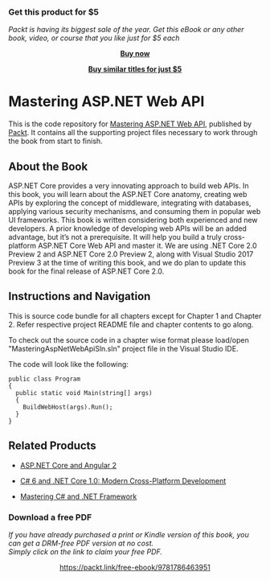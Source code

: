 
### Get this product for $5

<i>Packt is having its biggest sale of the year. Get this eBook or any other book, video, or course that you like just for $5 each</i>


<b><p align='center'>[Buy now](https://packt.link/9781786463951)</p></b>


<b><p align='center'>[Buy similar titles for just $5](https://subscription.packtpub.com/search)</p></b>


# Mastering ASP.NET Web API
This is the code repository for [Mastering ASP.NET Web API](https://www.packtpub.com/application-development/mastering-aspnet-web-api), published by [Packt](https://www.packtpub.com/?utm_source=github). It contains all the supporting project files necessary to work through the book from start to finish.

## About the Book
ASP.NET Core provides a very innovating approach to build web APIs. In this book, you will learn about the ASP.NET Core anatomy, creating web APIs by exploring the concept of middleware, integrating with databases, applying various security mechanisms, and
consuming them in popular web UI frameworks.
This book is written considering both experienced and new developers. A prior knowledge of developing web APIs will be an added advantage, but it’s not a prerequisite. It will help you build a truly cross-platform ASP.NET Core Web API and master it. We are using .NET Core 2.0 Preview 2 and ASP.NET Core 2.0 Preview 2, along with Visual Studio 2017 Preview 3 at the time of writing this book, and we do plan to update this book for the final release of ASP.NET Core 2.0.

## Instructions and Navigation
This is source code bundle for all chapters except for Chapter 1 and Chapter 2. Refer respective project README file and chapter contents to go along.

To check out the source code in a chapter wise format please load/open "MasteringAspNetWebApiSln.sln" project file in the Visual Studio IDE.

The code will look like the following:

```
public class Program
{
  public static void Main(string[] args)
  {
    BuildWebHost(args).Run();
  }
}
```
 
 ## Related Products
* [ASP.NET Core and Angular 2](https://www.packtpub.com/application-development/aspnet-core-and-angular-2?utm_source=github&utm_medium=repository&utm_content=9781786465689)

* [C# 6 and .NET Core 1.0: Modern Cross-Platform Development](https://www.packtpub.com/application-development/c-6-and-net-core-10?utm_source=github&utm_medium=repository&utm_content=9781785285691)

* [Mastering C# and .NET Framework](https://www.packtpub.com/application-development/mastering-c-and-net-framework?utm_source=github&utm_medium=repository&utm_content=9781785884375)

### Download a free PDF

 <i>If you have already purchased a print or Kindle version of this book, you can get a DRM-free PDF version at no cost.<br>Simply click on the link to claim your free PDF.</i>
<p align="center"> <a href="https://packt.link/free-ebook/9781786463951">https://packt.link/free-ebook/9781786463951 </a> </p>